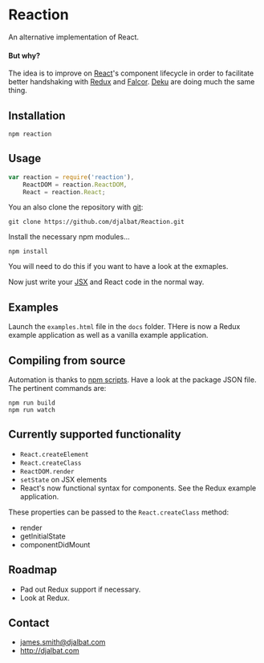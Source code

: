 # Reaction

An alternative implementation of React.

#### But why?

The idea is to improve on [React](https://facebook.github.io/react/)'s component lifecycle in order to facilitate better handshaking with [Redux](http://redux.js.org/) and [Falcor](http://netflix.github.io/falcor/). [Deku](https://github.com/dekujs/deku) are doing much the same thing.

## Installation

    npm reaction

## Usage

```js
var reaction = require('reaction'),
    ReactDOM = reaction.ReactDOM,
    React = reaction.React;
```

You an also clone the repository with [git](https://git-scm.com/):

    git clone https://github.com/djalbat/Reaction.git

Install the necessary npm modules...

    npm install

You will need to do this if you want to have a look at the exmaples.

Now just write your [JSX](https://facebook.github.io/react/docs/jsx-in-depth.html) and React code in the normal way.

## Examples

Launch the `examples.html` file in the `docs` folder. THere is now a Redux example application as well as a vanilla example application.

## Compiling from source

Automation is thanks to [npm scripts](https://docs.npmjs.com/misc/scripts). Have a look at the package JSON file. The pertinent commands are:

    npm run build
    npm run watch

## Currently supported functionality

- `React.createElement`
- `React.createClass`
- `ReactDOM.render`
- `setState` on JSX elements
- React's now functional syntax for components. See the Redux example application.

These properties can be passed to the `React.createClass` method:

- render
- getInitialState
- componentDidMount

## Roadmap

- Pad out Redux support if necessary.
- Look at Redux.

## Contact

- james.smith@djalbat.com
- http://djalbat.com
